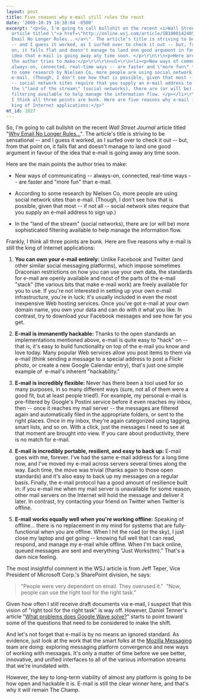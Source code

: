 ```yaml
---
layout: post
title: Five reasons why e-mail still rules the roost
date: '2009-10-19 16:38:04 -0500'
excerpt: "<p>So, I'm going to call bullshit on the recent <i>Wall Street Journal</i>
  article titled \"<a href=\"http://online.wsj.com/article/SB10001424052970203803904574431151489408372.html\">Why
  Email No Longer Rules...</a>\". The article's title is striving to be sensational
  -- and I guess it worked, as I surfed over to check it out -- but, from that point
  on, it falls flat and doesn't manage to land one good argument in favour of the
  idea that e-mail is going away any time soon. </p>\r\n\r\n<p>Here are the main points
  the author tries to make:</p>\r\n\r\n<ul>\r\n<li><p>New ways of communicating --
  always-on, connected, real-time ways -- are faster and \"more fun\" than e-mail.</p></li>\r\n<li><p>According
  to some research by Nielsen Co, more people are using social network sites than
  e-mail. (Though, I don't see how that is possible, given that most -- if not all
  -- social network sites require that you supply an e-mail address to sign up.)</p></li>\r\n<li><p>In
  the \"land of the stream\" (social networks), there are (or will be) more sophisticated
  filtering available to help manage the information flow. </p></li>\r\n</ul>\r\n\r\n<p>Frankly,
  I think all three points are bunk. Here are five reasons why e-mail is still the
  king of Internet applications:</p>"
mt_id: 1827
---
```

<p>So, I'm going to call bullshit on the recent <i>Wall Street Journal</i> article titled "<a href="http://online.wsj.com/article/SB10001424052970203803904574431151489408372.html">Why Email No Longer Rules...</a>". The article's title is striving to be sensational -- and I guess it worked, as I surfed over to check it out -- but, from that point on, it falls flat and doesn't manage to land one good argument in favour of the idea that e-mail is going away any time soon. </p>

<p>Here are the main points the author tries to make:</p>

<ul>
<li><p>New ways of communicating -- always-on, connected, real-time ways -- are faster and "more fun" than e-mail.</p></li>
<li><p>According to some research by Nielsen Co, more people are using social network sites than e-mail. (Though, I don't see how that is possible, given that most -- if not all -- social network sites require that you supply an e-mail address to sign up.)</p></li>
<li><p>In the "land of the stream" (social networks), there are (or will be) more sophisticated filtering available to help manage the information flow. </p></li>
</ul>

<p>Frankly, I think all three points are bunk. Here are five reasons why e-mail is still the king of Internet applications:</p>
<!--break-->

<ol>
<li><p><strong>You can own your e-mail entirely:</strong> Unlike Facebook and Twitter (and other similar social messaging platforms), which impose sometimes Draconian restrictions on how you can use your own data, the standards for e-mail are openly available and most of the parts of the e-mail "stack" (the various bits that make e-mail work) are freely available for you to use. If you're not interested in setting up your own e-mail infrastructure, you're in luck: it's usually included in even the most inexpensive Web hosting services. Once you've got e-mail at your own domain name, you own your data and can do with it what you like. In contrast, try to download your Facebook messages and see how far you get.</p></li>
<li><p><strong>E-mail is immanently hackable:</strong> Thanks to the open standards an implementations mentioned above, e-mail is quite easy to "hack" on -- that is, it's easy to build functionality on top of the e-mail you know and love today. Many popular Web services allow you post items to them via e-mail (think sending a message to a special address to post a Flickr photo, or create a new Google Calendar entry), that's just one simple example of  e-mail's inherent "hackability."  </p></li>
<li><p><strong>E-mail is incredibly flexible:</strong> Never has there been a tool used for so many purposes, in so many different ways (sure, not all of them were a good fit, but at least people tried!). For example, my personal e-mail is pre-filtered by Google's Postini service before it even reaches my inbox, then -- once it reaches my mail server -- the messages are filtered again and automatically filed in the appropriate folders, or sent to the right places. Once in my inbox, they're again categorized using tagging, smart lists, and so on. With a click, just the messages I need to see at that moment are brought into view. If you care about productivity, there is no match for e-mail.</p></li>
<li><p><strong>E-mail is incredibly portable, resilient, and easy to back up:</strong> E-mail goes with me, forever. I've had the same e-mail address for a long time now, and I've moved my e-mail across servers several times along the way. Each time, the move was trivial (thanks again to those open standards) and it's also easy to back up my messages on a regular basis. Finally, the e-mail protocol has a good amount of resilience built in: if you e-mail me when my mail server is unavailable for some reason, other mail servers on the Internet will hold the message and deliver it later. In contrast, try contacting your friend on Twitter when Twitter is offline. </p></li>
<li><p><strong>E-mail works equally well when you're working offline:</strong> Speaking of offline... there is no replacement in my mind for systems that are fully-functional when you are offline. When I hit the road (or the sky), I just close my laptop and get going -- knowing full well that I can read, respond, and manage my e-mail while offline. When I'm back online, queued messages are sent and everything "Just Works(tm)." That's a darn nice feeling. </p></li>
</ol>

<p>The most insightful comment in the WSJ article is from Jeff Teper, Vice President of Microsoft Corp.'s SharePoint division, he says:</p>

<blockquote>
  <p>"People were very dependent on email. They overused it."  "Now, people can use the right tool for the right task."</p>
</blockquote>

<p>Given how often I still receive draft documents via e-mail, I suspect that this vision of "right tool for the right task" is way off. However, Daniel Tenner's article "<a href="http://danieltenner.com/posts/0012-google-wave.html">What problems does Google Wave solve?</a>" starts to point toward some of the questions that need to be considered to make the shift.</p>

<p>And let's not forget that e-mail is by no means an ignored standard. As evidence, just look at the work that the smart folks at the <a href="http://www.mozillamessaging.com/en-US/">Mozilla Messaging</a> team are doing: exploring messaging platform convergence and new ways of working with messages. It's only a matter of time before we see better, innovative, and unified interfaces to all of the various information streams that we're inundated with.</p>

<p>However, the key to long-term viability of almost any platform is going to be how open and hackable it is. E-mail is still the clear winner here, and that's why it will remain The Champ. </p>
